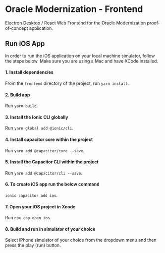 # Oracle Modernization - Frontend

Electron Desktop / React Web Frontend for the Oracle Modernization proof-of-concept application.

## Run iOS App

In order to run the iOS application on your local machine simulator, follow the steps below. Make sure you are using a Mac and have XCode installed.

#### 1. Install dependencies

From the `frontend` directory of the project, run `yarn install`.

#### 2. Build app

Run `yarn build`.

#### 3. Install the Ionic CLI globally

Run `yarn global add @ionic/cli`.

#### 4. Install capacitor core within the project

Run `yarn add @capacitor/core --save`.

#### 5. Install the Capacitor CLI within the project

Run `yarn add @capacitor/cli --save`.

#### 6. To create iOS app run the below command

`ionic capacitor add ios`.

#### 7. Open your iOS project in Xcode

Run `npx cap open ios`.

#### 8. Build and run in simulator of your choice

Select iPhone simulator of your choice from the dropdown menu and then press the play (run) button.
